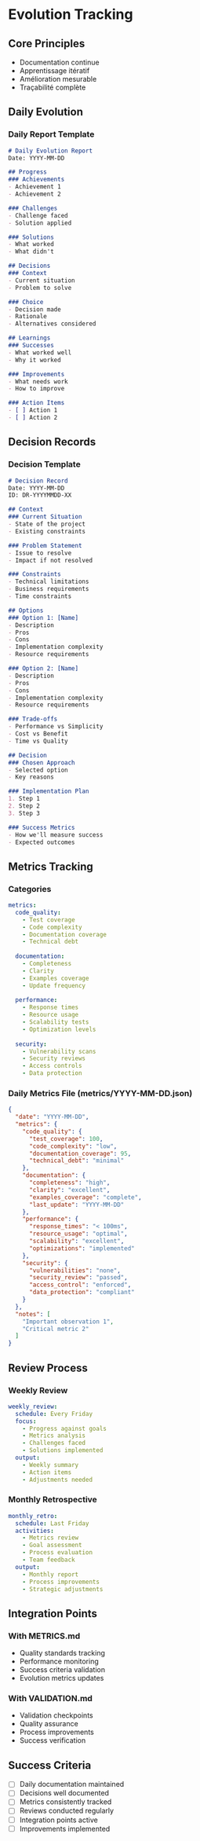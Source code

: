 # Evolution Tracking

## Core Principles
- Documentation continue
- Apprentissage itératif
- Amélioration mesurable
- Traçabilité complète

## Daily Evolution

### Daily Report Template
```markdown
# Daily Evolution Report
Date: YYYY-MM-DD

## Progress
### Achievements
- Achievement 1
- Achievement 2

### Challenges
- Challenge faced
- Solution applied

### Solutions
- What worked
- What didn't

## Decisions
### Context
- Current situation
- Problem to solve

### Choice
- Decision made
- Rationale
- Alternatives considered

## Learnings
### Successes
- What worked well
- Why it worked

### Improvements
- What needs work
- How to improve

### Action Items
- [ ] Action 1
- [ ] Action 2
```

## Decision Records

### Decision Template
```markdown
# Decision Record
Date: YYYY-MM-DD
ID: DR-YYYYMMDD-XX

## Context
### Current Situation
- State of the project
- Existing constraints

### Problem Statement
- Issue to resolve
- Impact if not resolved

### Constraints
- Technical limitations
- Business requirements
- Time constraints

## Options
### Option 1: [Name]
- Description
- Pros
- Cons
- Implementation complexity
- Resource requirements

### Option 2: [Name]
- Description
- Pros
- Cons
- Implementation complexity
- Resource requirements

### Trade-offs
- Performance vs Simplicity
- Cost vs Benefit
- Time vs Quality

## Decision
### Chosen Approach
- Selected option
- Key reasons

### Implementation Plan
1. Step 1
2. Step 2
3. Step 3

### Success Metrics
- How we'll measure success
- Expected outcomes
```

## Metrics Tracking

### Categories
```yaml
metrics:
  code_quality:
    - Test coverage
    - Code complexity
    - Documentation coverage
    - Technical debt
  
  documentation:
    - Completeness
    - Clarity
    - Examples coverage
    - Update frequency
  
  performance:
    - Response times
    - Resource usage
    - Scalability tests
    - Optimization levels
  
  security:
    - Vulnerability scans
    - Security reviews
    - Access controls
    - Data protection
```

### Daily Metrics File (metrics/YYYY-MM-DD.json)
```json
{
  "date": "YYYY-MM-DD",
  "metrics": {
    "code_quality": {
      "test_coverage": 100,
      "code_complexity": "low",
      "documentation_coverage": 95,
      "technical_debt": "minimal"
    },
    "documentation": {
      "completeness": "high",
      "clarity": "excellent",
      "examples_coverage": "complete",
      "last_update": "YYYY-MM-DD"
    },
    "performance": {
      "response_times": "< 100ms",
      "resource_usage": "optimal",
      "scalability": "excellent",
      "optimizations": "implemented"
    },
    "security": {
      "vulnerabilities": "none",
      "security_review": "passed",
      "access_control": "enforced",
      "data_protection": "compliant"
    }
  },
  "notes": [
    "Important observation 1",
    "Critical metric 2"
  ]
}
```

## Review Process

### Weekly Review
```yaml
weekly_review:
  schedule: Every Friday
  focus:
    - Progress against goals
    - Metrics analysis
    - Challenges faced
    - Solutions implemented
  output:
    - Weekly summary
    - Action items
    - Adjustments needed
```

### Monthly Retrospective
```yaml
monthly_retro:
  schedule: Last Friday
  activities:
    - Metrics review
    - Goal assessment
    - Process evaluation
    - Team feedback
  output:
    - Monthly report
    - Process improvements
    - Strategic adjustments
```

## Integration Points

### With METRICS.md
- Quality standards tracking
- Performance monitoring
- Success criteria validation
- Evolution metrics updates

### With VALIDATION.md
- Validation checkpoints
- Quality assurance
- Process improvements
- Success verification

## Success Criteria
- [ ] Daily documentation maintained
- [ ] Decisions well documented
- [ ] Metrics consistently tracked
- [ ] Reviews conducted regularly
- [ ] Integration points active
- [ ] Improvements implemented
